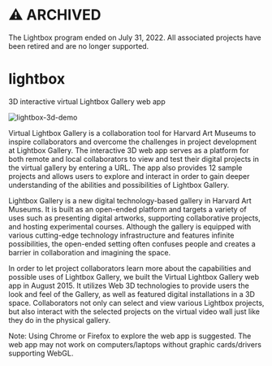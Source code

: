 # :warning: ARCHIVED

The Lightbox program ended on July 31, 2022. All associated projects have been retired and are no longer supported.

# lightbox
3D interactive virtual Lightbox Gallery web app

![lightbox-3d-demo](https://user-images.githubusercontent.com/3187493/199345075-fae56baf-164a-4225-af6f-19ef8395607c.gif)


Virtual Lightbox Gallery is a collaboration tool for Harvard Art Museums to inspire collaborators and overcome the challenges in project development at Lightbox Gallery. The interactive 3D web app serves as a platform for both remote and local collaborators to view and test their digital projects in the virtual gallery by entering a URL. The app also provides 12 sample projects and allows users to explore and interact in order to gain deeper understanding of the abilities and possibilities of Lightbox Gallery.

Lightbox Gallery is a new digital technology-based gallery in Harvard Art Museums. It is built as an open-ended platform and targets a variety of uses such as presenting digital artworks, supporting collaborative projects, and hosting experimental courses. Although the gallery is equipped with various cutting-edge technology infrastructure and features infinite possibilities, the open-ended setting often confuses people and creates a barrier in collaboration and imagining the space.

In order to let project collaborators learn more about the capabilities and possible uses of Lightbox Gallery, we built the Virtual Lightbox Gallery web app in August 2015. It utilizes Web 3D technologies to provide users the look and feel of the Gallery, as well as featured digital installations in a 3D space. Collaborators not only can select and view various Lightbox projects, but also interact with the selected projects on the virtual video wall just like they do in the physical gallery.

Note: Using Chrome or Firefox to explore the web app is suggested. The web app may not work on computers/laptops without graphic cards/drivers supporting WebGL.
